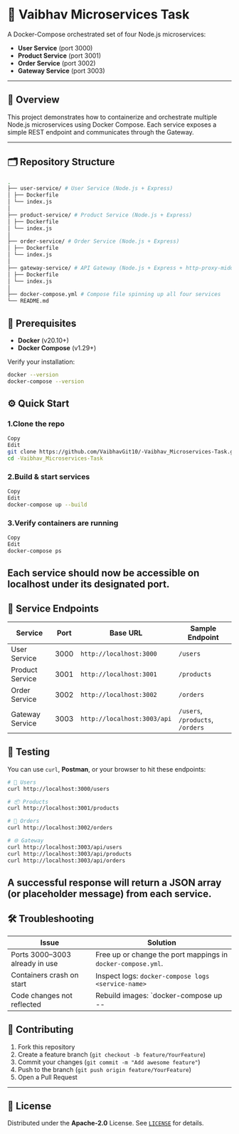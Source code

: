 # 🎯 Vaibhav Microservices Task

A Docker-Compose orchestrated set of four Node.js microservices:

- **User Service** (port 3000)  
- **Product Service** (port 3001)  
- **Order Service** (port 3002)  
- **Gateway Service** (port 3003)

---

## 📖 Overview

This project demonstrates how to containerize and orchestrate multiple Node.js microservices using Docker Compose. Each service exposes a simple REST endpoint and communicates through the Gateway.

---

## 🗂️ Repository Structure


```bash
.
├── user-service/ # User Service (Node.js + Express)
│ ├── Dockerfile
│ └── index.js
│
├── product-service/ # Product Service (Node.js + Express)
│ ├── Dockerfile
│ └── index.js
│
├── order-service/ # Order Service (Node.js + Express)
│ ├── Dockerfile
│ └── index.js
│
├── gateway-service/ # API Gateway (Node.js + Express + http-proxy-middleware)
│ ├── Dockerfile
│ └── index.js
│
├── docker-compose.yml # Compose file spinning up all four services
└── README.md 
```


## 🚀 Prerequisites

- **Docker** (v20.10+)  
- **Docker Compose** (v1.29+)

Verify your installation:

```bash
docker --version
docker-compose --version
```

## ⚙️ Quick Start

### 1.Clone the repo

```bash
Copy
Edit
git clone https://github.com/VaibhavGit10/-Vaibhav_Microservices-Task.git
cd -Vaibhav_Microservices-Task
```

### 2.Build & start services

```bash
Copy
Edit
docker-compose up --build
```

### 3.Verify containers are running

```bash
Copy
Edit
docker-compose ps
```

## Each service should now be accessible on localhost under its designated port.

## 🧩 Service Endpoints

| **Service**       | **Port** | **Base URL**                  | **Sample Endpoint**                      |
|-------------------|----------|-------------------------------|------------------------------------------|
| User Service      | 3000     | `http://localhost:3000`       | `/users`                                 |
| Product Service   | 3001     | `http://localhost:3001`       | `/products`                              |
| Order Service     | 3002     | `http://localhost:3002`       | `/orders`                                |
| Gateway Service   | 3003     | `http://localhost:3003/api`   | `/users`, `/products`, `/orders`         |


## 🧪 Testing

You can use `curl`, **Postman**, or your browser to hit these endpoints:

```bash
# 🧍 Users
curl http://localhost:3000/users

# 📦 Products
curl http://localhost:3001/products

# 📑 Orders
curl http://localhost:3002/orders

# 🌐 Gateway
curl http://localhost:3003/api/users
curl http://localhost:3003/api/products
curl http://localhost:3003/api/orders
```

## A successful response will return a JSON array (or placeholder message) from each service.

## 🛠️ Troubleshooting

| **Issue**                                | **Solution**                                                                 |
|------------------------------------------|------------------------------------------------------------------------------|
| Ports 3000–3003 already in use           | Free up or change the port mappings in `docker-compose.yml`.               |
| Containers crash on start                | Inspect logs: `docker-compose logs <service-name>`                         |
| Code changes not reflected               | Rebuild images: `docker-compose up --


## 🤝 Contributing

1. Fork this repository  
2. Create a feature branch (`git checkout -b feature/YourFeature`)  
3. Commit your changes (`git commit -m "Add awesome feature"`)  
4. Push to the branch (`git push origin feature/YourFeature`)  
5. Open a Pull Request  

---

## 📄 License

Distributed under the **Apache-2.0** License. See [`LICENSE`](./LICENSE) for details.


